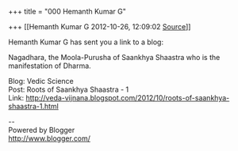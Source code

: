+++
title = "000 Hemanth Kumar G"

+++
[[Hemanth Kumar G	2012-10-26, 12:09:02 [Source](https://groups.google.com/g/bvparishat/c/GfZCe8WEQSg)]]



Hemanth Kumar G has sent you a link to a blog:  
  
Nagadhara, the Moola-Purusha of Saankhya Shaastra who is the manifestation of Dharma.  
  
Blog: Vedic Science  
Post: Roots of Saankhya Shaastra - 1  
Link: <http://veda-vijnana.blogspot.com/2012/10/roots-of-saankhya-shaastra-1.html>  
  
--  
Powered by Blogger  
<http://www.blogger.com/>  

